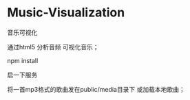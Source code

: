 # Music-Visualization
音乐可视化

通过html5 分析音频 可视化音乐；

npm install 

启一下服务

将一首mp3格式的歌曲发在public/media目录下 或加载本地歌曲；
